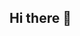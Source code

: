 ## Hi there 👋

<!--
**Caleb-T625/Caleb-T625** is a ✨ _special_ ✨ repository because its `README.md` (this file) appears on your GitHub profile.

Here are some ideas to get you started:

#- 🔭 I’m currently working on getting my Bachelor's in Cyber Operations. 
#- 🌱 I’m currently learning security scripting in Python.
#- 👯 I’m looking to collaborate on new projects. 
#- 🤔 I’m looking for help with creating basic security scripts.
#- 💬 Ask me about my car. 
#- 📫 How to reach me: calebtimms@arizona.edu
#- 😄 Pronouns: He/Him/His
#- ⚡ Fun fact: I was born with an extra pinky.
-->
